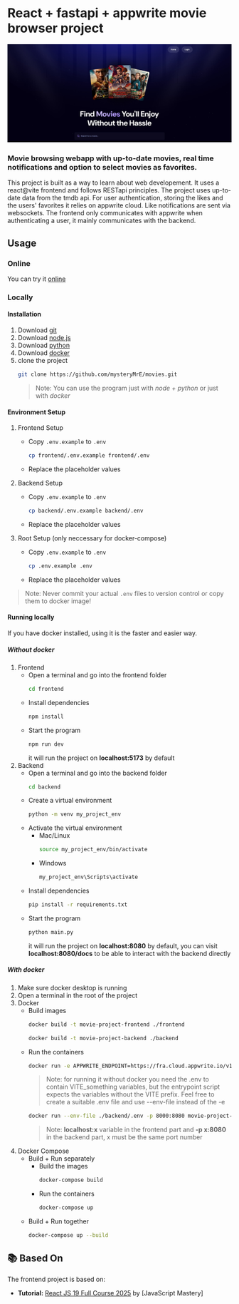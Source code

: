 # React + fastapi + appwrite movie browser project

![Tux, the Linux mascot](/assets/images/main.jpg)

### Movie browsing webapp with up-to-date movies, real time notifications and option to select movies as favorites.

This project is built as a way to learn about web developement. It uses a react@vite frontend and follows RESTapi principles. The project uses up-to-date data from the tmdb api. For user authentication, storing the likes and the users' favorites it relies on appwrite cloud. Like notifications are sent via websockets. The frontend only communicates with appwrite when authenticating a user, it mainly communicates with the backend.

## Usage

### Online

You can try it [online](https://movie-app-frontend-297123749347.europe-west3.run.app)

### Locally

#### Installation

1. Download [git](https://git-scm.com/downloads)
2. Download [node.js](https://nodejs.org/en/download)
3. Download [python](https://www.python.org/downloads/)
4. Download [docker](https://www.docker.com/products/docker-desktop/)
5. clone the project
   ```bash
   git clone https://github.com/mysteryMrE/movies.git
   ```
   > Note: You can use the program just with <em>node + python</em> or just with <em>docker</em>

#### Environment Setup

1. Frontend Setup
   - Copy `.env.example` to `.env`
     ```bash
     cp frontend/.env.example frontend/.env
     ```
   - Replace the placeholder values
2. Backend Setup

   - Copy `.env.example` to `.env`
     ```bash
     cp backend/.env.example backend/.env
     ```
   - Replace the placeholder values

3. Root Setup (only neccessary for docker-compose)
   - Copy `.env.example` to `.env`
     ```bash
     cp .env.example .env
     ```
   - Replace the placeholder values

> Note: Never commit your actual `.env` files to version control or copy them to docker image!

#### Running locally

If you have docker installed, using it is the faster and easier way.

##### Without docker

1. Frontend
   - Open a terminal and go into the frontend folder
     ```bash
     cd frontend
     ```
   - Install dependencies
     ```bash
     npm install
     ```
   - Start the program
     ```bash
     npm run dev
     ```
     it will run the project on <strong>localhost:5173</strong> by default
2. Backend
   - Open a terminal and go into the backend folder
     ```bash
     cd backend
     ```
   - Create a virtual environment
     ```bash
     python -m venv my_project_env
     ```
   - Activate the virtual environment
     - Mac/Linux
       ```bash
       source my_project_env/bin/activate
       ```
     - Windows
       ```bash
       my_project_env\Scripts\activate
       ```
   - Install dependencies
     ```bash
     pip install -r requirements.txt
     ```
   - Start the program
     ```bash
     python main.py
     ```
     it will run the project on <strong>localhost:8080</strong> by default, you can visit <strong>localhost:8080/docs</strong> to be able to interact with the backend directly

##### With docker

1. Make sure docker desktop is running
2. Open a terminal in the root of the project
3. Docker
   - Build images
     ```bash
     docker build -t movie-project-frontend ./frontend
     ```
     ```bash
     docker build -t movie-project-backend ./backend
     ```
   - Run the containers
     ```bash
     docker run -e APPWRITE_ENDPOINT=https://fra.cloud.appwrite.io/v1 -e APPWRITE_PROJECT_ID=123abc -e FASTAPI_BASE_URL=http://localhost:8000 -e FASTAPI_BASE_SOCKET=ws://localhost:8000/ws -p 3000:8080 movie-project-frontend
     ```
     > Note: for running it without docker you need the .env to contain VITE_something variables, but the entrypoint script expects the variables without the VITE prefix. Feel free to create a suitable .env file and use --env-file instead of the -e
     ```bash
     docker run --env-file ./backend/.env -p 8000:8080 movie-project-backend
     ```
     > Note: <strong>localhost:x</strong> variable in the frontend part and <strong>-p x:8080</strong> in the backend part, x must be the same port number
4. Docker Compose
   - Build + Run separately
     - Build the images
       ```bash
       docker-compose build
       ```
     - Run the containers
       ```bash
       docker-compose up
       ```
   - Build + Run together
     ```bash
     docker-compose up --build
     ```

## 📚 Based On

The frontend project is based on:

- **Tutorial:** [React JS 19 Full Course 2025](https://www.youtube.com/watch?v=dCLhUialKPQ) by [JavaScript Mastery]
